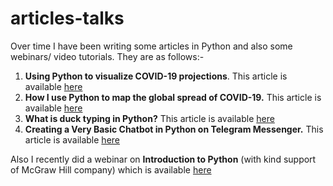 # articles-talks

Over time I have been writing some articles in Python and also some webinars/ video tutorials.
They are as follows:-

 1. **Using Python to visualize COVID-19 projections**. This article is available [here](https://opensource.com/article/20/4/python-data-covid-19)
 2. **How I use Python to map the global spread of COVID-19.** This article is available [here](https://opensource.com/article/20/4/python-map-covid-19)
 3. **What is duck typing in Python?** This article is available [here](https://opensource.com/article/20/5/duck-typing-python)
 4. **Creating a Very Basic Chatbot in Python on Telegram Messenger.** This article is available [here](https://www.opensourceforu.com/2020/09/creating-a-very-basic-chatbot-in-python-on-telegram-messenger/)

Also I recently did a webinar on **Introduction to Python** (with kind support of McGraw Hill company) which is available [here](https://www.youtube.com/watch?v=wPKcMSfHBEM)
